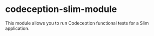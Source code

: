 # codeception-slim-module
This module allows you to run Codeception functional tests for a Slim application.
